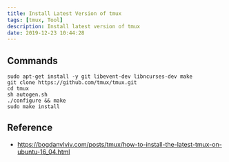 ```yaml
---
title: Install Latest Version of tmux
tags: [tmux, Tool]
description: Install latest version of tmux
date: 2019-12-23 10:44:28
---
```



## Commands

```shell
sudo apt-get install -y git libevent-dev libncurses-dev make
git clone https://github.com/tmux/tmux.git
cd tmux
sh autogen.sh
./configure && make
sudo make install
```

## Reference

- https://bogdanvlviv.com/posts/tmux/how-to-install-the-latest-tmux-on-ubuntu-16_04.html